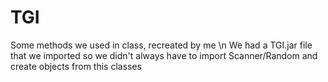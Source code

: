 # TGI
 Some methods we used in class, recreated by me \n
 We had a TGI.jar file that we imported so we didn't always
 have to import Scanner/Random and create objects from this classes
